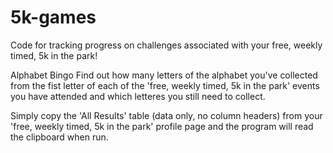 # 5k-games
Code for tracking progress on challenges associated with your free, weekly timed, 5k in the park!


Alphabet Bingo
Find out how many letters of the alphabet you've collected from the fist letter of each of the 'free, weekly timed, 5k in the park' events you have attended and which letteres you still need to collect.

Simply copy the 'All Results' table (data only, no column headers) from your 'free, weekly timed, 5k in the park' profile page and the program will read the clipboard when run.
